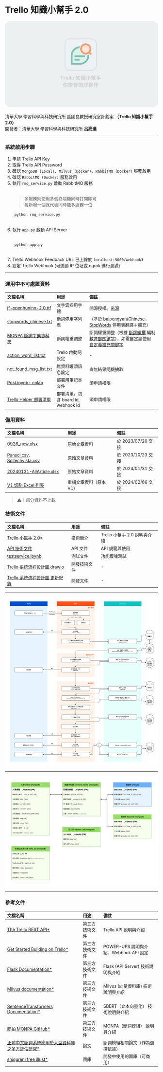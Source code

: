 # Trello 知識小幫手 2.0
![Cover of plan](./static/cover/cover.png)
<br><br>清華大學 學習科學與科技研究所 區國良教授研究室計劃案 **（Trello 知識小幫手 2.0）** <br>開發者：清華大學 學習科學與科技研究所 **呂亮進**


---
### 系統啟用步驟
1. 申請 Trello API Key
2. 取得 Trello API Password
3. 確認 `MongoDB (Local)`、`Milvus (Docker)`、`RabbitMQ (Docker)` 服務啟用
4. 確認 `RabbitMQ (Docker)` 服務啟用
5. 執行 `rmq_service.py` 啟動 RabbitMQ 服務<br><br>
   >多服務則使用多個終端機同時打開即可<br>每新增一個就代表同時能多服務一位
   ``` python
    python rmq_service.py
   ```
   <br>
6. 執行 `app.py` 啟動 API Server<br><br>
   ``` python
    python app.py
   ```
   <br>
7. Trello Webhook Feedback URL 已上線於 `localhost:5000/webhook3`
8. 設定 Trello Webhook (可透過 IP 位址或 ngrok 進行測試)
   

---
### 運用中不可處置資料
| 文檔名稱 | 用途 | 備註 |
| :--- | :--- | :--- |
| [jf-openhuninn-2.0.ttf](./static/others/jf-openhuninn-2.0.ttf) |  文字雲採用字體  | 開源授權。[來源](https://justfont.com/huninn/) |
| [stopwords_chinese.txt](./setting/stopwords_chinese.txt) | 斷詞停用字列表 | （基於 [baipengyan/Chinese-StopWords](https://github.com/baipengyan/Chinese-StopWords/blob/master/ChineseStopWords.txt) 停用表翻譯＋擴充） |
| [MONPA 斷詞字典資料夾](./setting/monpa_dict/) | 斷詞權重調整 | 斷詞權重調整（根據 [斷詞編撰](./docs/斷詞編撰/) 編制 [教育部關鍵字](./setting/monpa_dict/keyword_by_edugov.txt)），如需自定請使用 [自定義擴充關鍵字](./setting/monpa_dict/customize.txt) |
| [action_word_list.txt](./setting/action_word_list.txt) | Trello 啟動詞設定 | - |
| [not_found_msg_list.txt](./setting/not_found_msg_list.txt) | 無資料罐頭訊息設定 | 查無結果隨機抽取 |
| [Post.ipynb- colab](https://colab.research.google.com/drive/1LX8n4HB-GEFX9aWn60nsdrU9yUvvqNmd?usp=drive_link) | 部署用筆記本文件 | 須申請權限 |
| [Trello Helper 部署清單](https://docs.google.com/spreadsheets/d/1aijNun9tFA1iyUcvc5q8sN-xQnVlfSumsZDI_oDR_Kg/edit?usp=drive_link) | 部署清單，包含 board id, webhook id | 須申請權限 |

### 備用資料
| 文檔名稱 | 用途 | 備註 |
| :--- | :--- | :--- |
| [0926_new.xlsx](./docs/文章原始資料/0926_new.xlsx) |  原始文章資料 | 於 2023/07/20 交接 |
| [Pansci.csv](./docs/文章原始資料/Pansci.csv)、[Scitechvista.csv](./docs/文章原始資料/Scitechvista.csv) |  原始文章資料 | 於 2023/10/23 交接 |
| [20240131-AllArticle.xlsx](./docs/文章原始資料/20240131-AllArticle.xlsx) |  原始文章資料 | 於 2024/01/31 交接 |
| [V1 切割 Excel 列表](./docs/文章原始資料/20240206_V1切割/Excel/) |  重構文章資料（原本V1） | 於 2024/02/06 交接 |

> ⚠｜部分資料不上載

### 技術文件
| 文檔名稱 | 用途 | 備註 |
| :--- | :--- | :--- |
| [Trello 小幫手 2.0*](https://www.canva.com/design/DAFpubaReH0/Yxxx9ETMI7shWic20NYheA/view) |  技術簡介 | Trello 小幫手 2.0 說明與介紹 |
| [API 技術文件](./docs/開發文本資料/api.md) |  API 文件 | API 規範與使用 |
| [testservice.ipynb](./testservice.ipynb) |  測試文件 | 功能模塊測試 |
| [Trello 系統流程設計圖.drawio](./docs/開發文本資料/Trello%20系統流程設計圖.drawio) |  開發技術文件 | - |
| [Trello 系統流程設計圖 更新紀錄](./docs/開發文本資料/update.md) |  開發文件 | - |

---

![System WorkFlow](./docs/開發文本資料/Trello%20系統流程設計圖v3.0-WorkFlow.png)

---

![System ER Model](./docs/開發文本資料/Trello%20系統流程設計圖v3.0-ER%20Model.png)

---

### 參考文件
| 文檔名稱 | 用途 | 備註 |
| :--- | :--- | :--- |
| [The Trello REST API*](https://developer.atlassian.com/cloud/trello/rest/api-group-cards/#api-cards-id-put) | 第三方技術文件 | Trello API 說明與介紹 |
| [Get Started Building on Trello*](https://developer.atlassian.com/cloud/trello/) | 第三方技術文件 | POWER-UPS 說明與介紹、Webhook API 設定 |
| [Flask Documentation*](https://flask.palletsprojects.com/en/2.3.x/quickstart/) | 第三方技術文件 | Flask (API Server) 技術說明與介紹 |
| [Milvus documentation*](https://milvus.io/docs) | 第三方技術文件 | Milvus (向量資料庫) 技術說明與介紹 |
| [SentenceTransformers Documentation*](https://www.sbert.net/index.html) | 第三方技術文件 | SBERT（文本向量化） 技術說明與介紹 |
| [罔拍 MONPA GitHub*](https://github.com/monpa-team/monpa) | 第三方技術文件 | MONPA（斷詞模組） 說明與介紹 |
| [正體中文斷詞系統應用於大型語料庫之多方評估研究*](https://aclanthology.org/2022.rocling-1.24.pdf) | 論文 | 斷詞模組相關論文（作為選擇依據） |
| [shigureni free illust*](https://www.shigureni.com/) | 圖庫 | 開發中使用的圖庫（可商用） |



